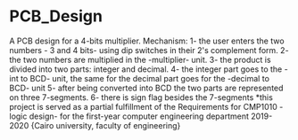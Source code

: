 # PCB_Design
 A PCB design for a 4-bits multiplier.
 Mechanism:
 1- the user enters the two numbers - 3 and 4 bits- using dip switches in their 2's complement form.
 2- the two numbers are multiplied in the -multiplier- unit.
 3- the product is divided into two parts: integer and decimal.
 4- the integer part goes to the -int to BCD- unit, the same for the decimal part goes for the -decimal to BCD- unit
 5- after being converted into BCD the two parts are represented on three 7-segments.
 6- there is sign flag besides the 7-segments
 *this project is served as a partial fulfillment of the Requirements for CMP1010 -logic design- for the first-year computer engineering department 2019-2020 {Cairo university, faculty of engineering}
